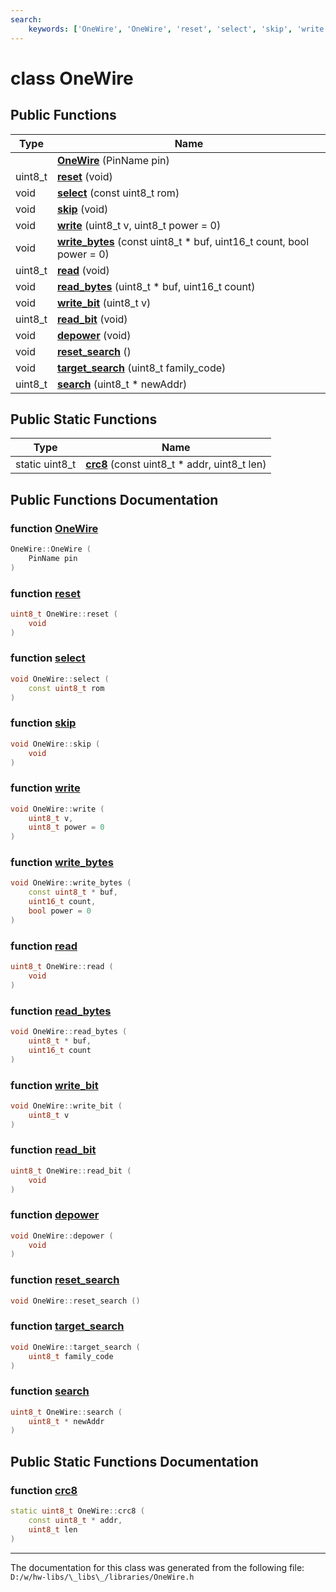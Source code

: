 ```yaml
---
search:
    keywords: ['OneWire', 'OneWire', 'reset', 'select', 'skip', 'write', 'write_bytes', 'read', 'read_bytes', 'write_bit', 'read_bit', 'depower', 'reset_search', 'target_search', 'search', 'crc8']
---
```


# class OneWire

## Public Functions

|Type|Name|
|-----|-----|
||[**OneWire**](class_one_wire.md#1a9363813c295003567ee1f2b24a2b3dc9) (PinName pin) |
|uint8\_t|[**reset**](class_one_wire.md#1a6a742a9112392567eae3d06dde067c07) (void) |
|void|[**select**](class_one_wire.md#1accf808390abd63d3c7bce35677784384) (const uint8\_t rom) |
|void|[**skip**](class_one_wire.md#1ae3780e2b0ea2ebf6be88298412ac7798) (void) |
|void|[**write**](class_one_wire.md#1a843e9e7e57ed615b4880be0b76b40b7d) (uint8\_t v, uint8\_t power = 0) |
|void|[**write\_bytes**](class_one_wire.md#1a0fc1e0bdc2ab1f062c98567fa60a69ae) (const uint8\_t \* buf, uint16\_t count, bool power = 0) |
|uint8\_t|[**read**](class_one_wire.md#1afd9bdb8b5a5b69b394dfc76352e00e21) (void) |
|void|[**read\_bytes**](class_one_wire.md#1a2407440e8e25b624617593f8ad6447d4) (uint8\_t \* buf, uint16\_t count) |
|void|[**write\_bit**](class_one_wire.md#1a6bbc58276d1cb08653dab3ea35378f94) (uint8\_t v) |
|uint8\_t|[**read\_bit**](class_one_wire.md#1aeae4c2798b70d9d0ba3091c03ee2d056) (void) |
|void|[**depower**](class_one_wire.md#1aa8e0f62e830ad05d8035e55c7a309256) (void) |
|void|[**reset\_search**](class_one_wire.md#1aae5efdf67928b5ee312ab7d7906416fa) () |
|void|[**target\_search**](class_one_wire.md#1a0a1b8457adb609a693b865dd474e5116) (uint8\_t family\_code) |
|uint8\_t|[**search**](class_one_wire.md#1a383dc74fc9f8a27b76366a2859c3820a) (uint8\_t \* newAddr) |


## Public Static Functions

|Type|Name|
|-----|-----|
|static uint8\_t|[**crc8**](class_one_wire.md#1ae3486a669581b750e4fdf3f3a12b05f1) (const uint8\_t \* addr, uint8\_t len) |


## Public Functions Documentation

### function <a id="1a9363813c295003567ee1f2b24a2b3dc9" href="#1a9363813c295003567ee1f2b24a2b3dc9">OneWire</a>

```cpp
OneWire::OneWire (
    PinName pin
)
```



### function <a id="1a6a742a9112392567eae3d06dde067c07" href="#1a6a742a9112392567eae3d06dde067c07">reset</a>

```cpp
uint8_t OneWire::reset (
    void 
)
```



### function <a id="1accf808390abd63d3c7bce35677784384" href="#1accf808390abd63d3c7bce35677784384">select</a>

```cpp
void OneWire::select (
    const uint8_t rom
)
```



### function <a id="1ae3780e2b0ea2ebf6be88298412ac7798" href="#1ae3780e2b0ea2ebf6be88298412ac7798">skip</a>

```cpp
void OneWire::skip (
    void 
)
```



### function <a id="1a843e9e7e57ed615b4880be0b76b40b7d" href="#1a843e9e7e57ed615b4880be0b76b40b7d">write</a>

```cpp
void OneWire::write (
    uint8_t v,
    uint8_t power = 0
)
```



### function <a id="1a0fc1e0bdc2ab1f062c98567fa60a69ae" href="#1a0fc1e0bdc2ab1f062c98567fa60a69ae">write\_bytes</a>

```cpp
void OneWire::write_bytes (
    const uint8_t * buf,
    uint16_t count,
    bool power = 0
)
```



### function <a id="1afd9bdb8b5a5b69b394dfc76352e00e21" href="#1afd9bdb8b5a5b69b394dfc76352e00e21">read</a>

```cpp
uint8_t OneWire::read (
    void 
)
```



### function <a id="1a2407440e8e25b624617593f8ad6447d4" href="#1a2407440e8e25b624617593f8ad6447d4">read\_bytes</a>

```cpp
void OneWire::read_bytes (
    uint8_t * buf,
    uint16_t count
)
```



### function <a id="1a6bbc58276d1cb08653dab3ea35378f94" href="#1a6bbc58276d1cb08653dab3ea35378f94">write\_bit</a>

```cpp
void OneWire::write_bit (
    uint8_t v
)
```



### function <a id="1aeae4c2798b70d9d0ba3091c03ee2d056" href="#1aeae4c2798b70d9d0ba3091c03ee2d056">read\_bit</a>

```cpp
uint8_t OneWire::read_bit (
    void 
)
```



### function <a id="1aa8e0f62e830ad05d8035e55c7a309256" href="#1aa8e0f62e830ad05d8035e55c7a309256">depower</a>

```cpp
void OneWire::depower (
    void 
)
```



### function <a id="1aae5efdf67928b5ee312ab7d7906416fa" href="#1aae5efdf67928b5ee312ab7d7906416fa">reset\_search</a>

```cpp
void OneWire::reset_search ()
```



### function <a id="1a0a1b8457adb609a693b865dd474e5116" href="#1a0a1b8457adb609a693b865dd474e5116">target\_search</a>

```cpp
void OneWire::target_search (
    uint8_t family_code
)
```



### function <a id="1a383dc74fc9f8a27b76366a2859c3820a" href="#1a383dc74fc9f8a27b76366a2859c3820a">search</a>

```cpp
uint8_t OneWire::search (
    uint8_t * newAddr
)
```



## Public Static Functions Documentation

### function <a id="1ae3486a669581b750e4fdf3f3a12b05f1" href="#1ae3486a669581b750e4fdf3f3a12b05f1">crc8</a>

```cpp
static uint8_t OneWire::crc8 (
    const uint8_t * addr,
    uint8_t len
)
```





----------------------------------------
The documentation for this class was generated from the following file: `D:/w/hw-libs/\_libs\_/libraries/OneWire.h`
